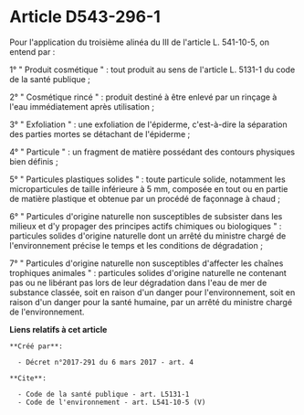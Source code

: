 # Article D543-296-1

Pour l'application du troisième alinéa du III de l'article L. 541-10-5, on entend par : 

1° " Produit cosmétique " : tout produit au sens de l'article L. 5131-1 du code de la santé publique ; 

2° " Cosmétique rincé " : produit destiné à être enlevé par un rinçage à l'eau immédiatement après utilisation ; 

3° " Exfoliation " : une exfoliation de l'épiderme, c'est-à-dire la séparation des parties mortes se détachant de
l'épiderme ; 

4° " Particule " : un fragment de matière possédant des contours physiques bien définis ; 

5° " Particules plastiques solides " : toute particule solide, notamment les microparticules de taille inférieure à 5 mm,
composée en tout ou en partie de matière plastique et obtenue par un procédé de façonnage à chaud ; 

6° " Particules d'origine naturelle non susceptibles de subsister dans les milieux et d'y propager des principes actifs
chimiques ou biologiques " : particules solides d'origine naturelle dont un arrêté du ministre chargé de l'environnement
précise le temps et les conditions de dégradation ; 

7° " Particules d'origine naturelle non susceptibles d'affecter les chaînes trophiques animales " : particules solides
d'origine naturelle ne contenant pas ou ne libérant pas lors de leur dégradation dans l'eau de mer de substance classée, soit
en raison d'un danger pour l'environnement, soit en raison d'un danger pour la santé humaine, par un arrêté du ministre
chargé de l'environnement.

**Liens relatifs à cet article**

	**Créé par**:

	  - Décret n°2017-291 du 6 mars 2017 - art. 4

	**Cite**:

	  - Code de la santé publique - art. L5131-1
	  - Code de l'environnement - art. L541-10-5 (V)
